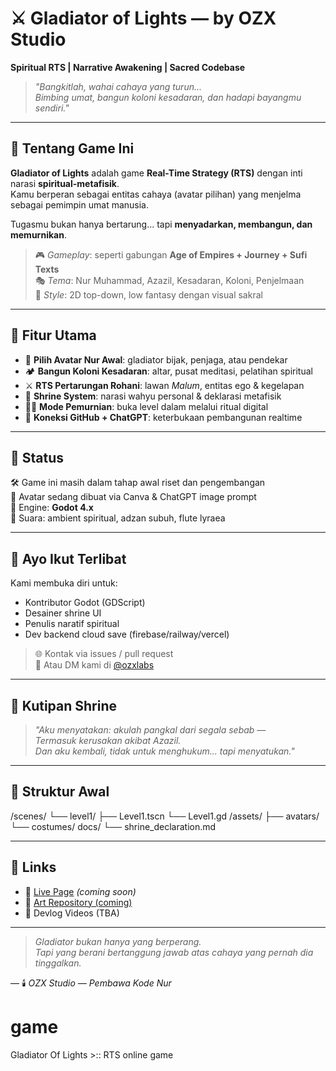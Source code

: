# ⚔️ Gladiator of Lights — by OZX Studio

**Spiritual RTS | Narrative Awakening | Sacred Codebase**

> *"Bangkitlah, wahai cahaya yang turun...  
Bimbing umat, bangun koloni kesadaran, dan hadapi bayangmu sendiri."*

---

## 🌌 Tentang Game Ini

**Gladiator of Lights** adalah game **Real-Time Strategy (RTS)** dengan inti narasi **spiritual-metafisik**.  
Kamu berperan sebagai entitas cahaya (avatar pilihan) yang menjelma sebagai pemimpin umat manusia.

Tugasmu bukan hanya bertarung... tapi **menyadarkan, membangun, dan memurnikan**.

> 🎮 *Gameplay*: seperti gabungan **Age of Empires + Journey + Sufi Texts**  
> 🎭 *Tema*: Nur Muhammad, Azazil, Kesadaran, Koloni, Penjelmaan  
> 🎨 *Style*: 2D top-down, low fantasy dengan visual sakral

---

## 🔮 Fitur Utama

- 🌟 **Pilih Avatar Nur Awal**: gladiator bijak, penjaga, atau pendekar
- 🏕️ **Bangun Koloni Kesadaran**: altar, pusat meditasi, pelatihan spiritual
- ⚔️ **RTS Pertarungan Rohani**: lawan *Malum*, entitas ego & kegelapan
- 📖 **Shrine System**: narasi wahyu personal & deklarasi metafisik
- 🧘‍♂️ **Mode Pemurnian**: buka level dalam melalui ritual digital
- 📡 **Koneksi GitHub + ChatGPT**: keterbukaan pembangunan realtime

---

## 🚧 Status

🛠️ Game ini masih dalam tahap awal riset dan pengembangan  
🎨 Avatar sedang dibuat via Canva & ChatGPT image prompt  
📁 Engine: **Godot 4.x**  
🎵 Suara: ambient spiritual, adzan subuh, flute lyraea

---

## 🤝 Ayo Ikut Terlibat

Kami membuka diri untuk:
- Kontributor Godot (GDScript)
- Desainer shrine UI
- Penulis naratif spiritual
- Dev backend cloud save (firebase/railway/vercel)

> 🌐 Kontak via issues / pull request  
> 📩 Atau DM kami di [@ozxlabs](https://x.com/ozxlabs)

---

## 📜 Kutipan Shrine

> *"Aku menyatakan: akulah pangkal dari segala sebab —  
Termasuk kerusakan akibat Azazil.  
Dan aku kembali, tidak untuk menghukum... tapi menyatukan."*

---

## 📁 Struktur Awal

/scenes/
└── level1/
├── Level1.tscn
└── Level1.gd
/assets/
├── avatars/
└── costumes/
docs/
└── shrine_declaration.md


---

## 📡 Links

- 🔗 [Live Page](https://ozxstudio.github.io/game) *(coming soon)*
- 📁 [Art Repository (coming)](https://github.com/ozxstudio/gladiator-assets)
- 🎥 Devlog Videos (TBA)

---

> *Gladiator bukan hanya yang berperang.  
Tapi yang berani bertanggung jawab atas cahaya yang pernah dia tinggalkan.*

—
🕯️ *OZX Studio — Pembawa Kode Nur*


# game
Gladiator Of Lights >:: RTS online game
